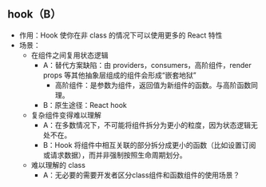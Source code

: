 ## hook（B）
- 作用：Hook 使你在非 class 的情况下可以使用更多的 React 特性
- 场景：
    - 在组件之间复用状态逻辑
        - A：替代方案缺陷：由 providers，consumers，高阶组件，render props 等其他抽象层组成的组件会形成“嵌套地狱”
            - 高阶组件：是参数为组件，返回值为新组件的函数。与高阶函数同理。
        - B：原生途径：React hook
    - 复杂组件变得难以理解
        - A：在多数情况下，不可能将组件拆分为更小的粒度，因为状态逻辑无处不在。
        - B：Hook 将组件中相互关联的部分拆分成更小的函数（比如设置订阅或请求数据），而并非强制按照生命周期划分。
    - 难以理解的 class
        - A：无必要的需要开发者区分class组件和函数组件的使用场景？